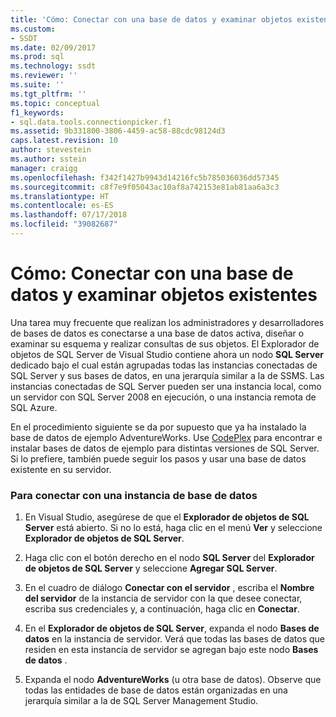 ```yaml
---
title: 'Cómo: Conectar con una base de datos y examinar objetos existentes | Microsoft Docs'
ms.custom:
- SSDT
ms.date: 02/09/2017
ms.prod: sql
ms.technology: ssdt
ms.reviewer: ''
ms.suite: ''
ms.tgt_pltfrm: ''
ms.topic: conceptual
f1_keywords:
- sql.data.tools.connectionpicker.f1
ms.assetid: 9b331800-3806-4459-ac58-88cdc98124d3
caps.latest.revision: 10
author: stevestein
ms.author: sstein
manager: craigg
ms.openlocfilehash: f342f1427b9943d14216fc5b785036036dd57345
ms.sourcegitcommit: c8f7e9f05043ac10af8a742153e81ab81aa6a3c3
ms.translationtype: HT
ms.contentlocale: es-ES
ms.lasthandoff: 07/17/2018
ms.locfileid: "39082687"
---
```

# <a name="how-to-connect-to-a-database-and-browse-existing-objects"></a>Cómo: Conectar con una base de datos y examinar objetos existentes
Una tarea muy frecuente que realizan los administradores y desarrolladores de bases de datos es conectarse a una base de datos activa, diseñar o examinar su esquema y realizar consultas de sus objetos. El Explorador de objetos de SQL Server de Visual Studio contiene ahora un nodo **SQL Server** dedicado bajo el cual están agrupadas todas las instancias conectadas de SQL Server y sus bases de datos, en una jerarquía similar a la de SSMS. Las instancias conectadas de SQL Server pueden ser una instancia local, como un servidor con SQL Server 2008 en ejecución, o una instancia remota de SQL Azure.  
  
En el procedimiento siguiente se da por supuesto que ya ha instalado la base de datos de ejemplo AdventureWorks. Use [CodePlex](http://msftdbprodsamples.codeplex.com/) para encontrar e instalar bases de datos de ejemplo para distintas versiones de SQL Server. Si lo prefiere, también puede seguir los pasos y usar una base de datos existente en su servidor.  
  
### <a name="to-connect-to-a-database-instance"></a>Para conectar con una instancia de base de datos  
  
1.  En Visual Studio, asegúrese de que el **Explorador de objetos de SQL Server** está abierto. Si no lo está, haga clic en el menú **Ver** y seleccione **Explorador de objetos de SQL Server**.  
  
2.  Haga clic con el botón derecho en el nodo **SQL Server** del **Explorador de objetos de SQL Server** y seleccione **Agregar SQL Server**.  
  
3.  En el cuadro de diálogo **Conectar con el servidor** , escriba el **Nombre del servidor** de la instancia de servidor con la que desee conectar, escriba sus credenciales y, a continuación, haga clic en **Conectar**.  
  
4.  En el **Explorador de objetos de SQL Server**, expanda el nodo **Bases de datos** en la instancia de servidor. Verá que todas las bases de datos que residen en esta instancia de servidor se agregan bajo este nodo **Bases de datos** .  
  
5.  Expanda el nodo **AdventureWorks** (u otra base de datos). Observe que todas las entidades de base de datos están organizadas en una jerarquía similar a la de SQL Server Management Studio.  
  
